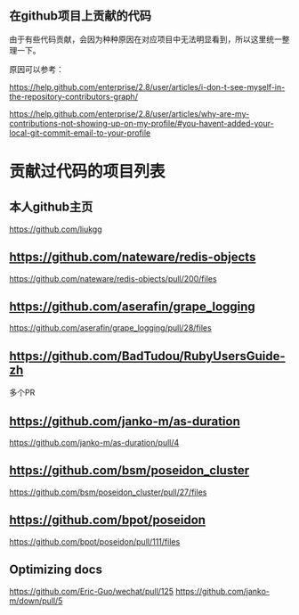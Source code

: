 在github项目上贡献的代码
-------------------------------------------

由于有些代码贡献，会因为种种原因在对应项目中无法明显看到，所以这里统一整理一下。

原因可以参考：

https://help.github.com/enterprise/2.8/user/articles/i-don-t-see-myself-in-the-repository-contributors-graph/

https://help.github.com/enterprise/2.8/user/articles/why-are-my-contributions-not-showing-up-on-my-profile/#you-havent-added-your-local-git-commit-email-to-your-profile

# 贡献过代码的项目列表
## 本人github主页
https://github.com/liukgg

## https://github.com/nateware/redis-objects
https://github.com/nateware/redis-objects/pull/200/files

## https://github.com/aserafin/grape_logging
https://github.com/aserafin/grape_logging/pull/28/files

## https://github.com/BadTudou/RubyUsersGuide-zh
多个PR

## https://github.com/janko-m/as-duration
https://github.com/janko-m/as-duration/pull/4

## https://github.com/bsm/poseidon_cluster
https://github.com/bsm/poseidon_cluster/pull/27/files

## https://github.com/bpot/poseidon
https://github.com/bpot/poseidon/pull/111/files

## Optimizing docs
https://github.com/Eric-Guo/wechat/pull/125
https://github.com/janko-m/down/pull/5
